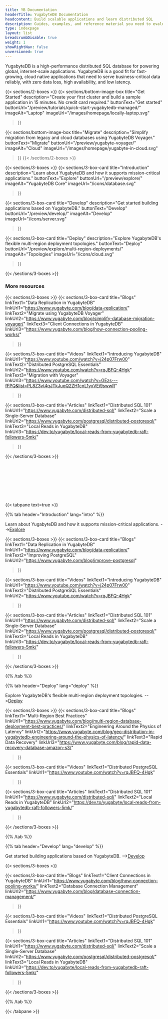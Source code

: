 ```yaml
---
title: YB Documentation
headerTitle: YugabyteDB Documentation
headcontent: Build scalable applications and learn distributed SQL
description: Guides, examples, and reference material you need to evaluate YugabyteDB database, build scalable applications, and learn distributed SQL.
type: indexpage
layout: list
breadcrumbDisable: true
weight: 1
showRightNav: false
unversioned: true
---
```


YugabyteDB is a high-performance distributed SQL database for powering global, internet-scale applications. YugabyteDB is a good fit for fast-growing, cloud native applications that need to serve business-critical data reliably, with zero data loss, high availability, and low latency.
<!--Built using a combination of high-performance document store, per-shard distributed consensus replication, and multi-shard ACID transactions, YugabyteDB serves both scale-out RDBMS and internet-scale OLTP workloads with low query latency, extreme resilience against failures, and global data distribution. As a cloud-native database, it can be deployed across public and private clouds as well as in Kubernetes environments.
-->

{{< sections/2-boxes >}}
  {{< sections/bottom-image-box
    title="Get Started"
    description="Create your first cluster and build a sample application in 15 minutes. No credit card required."
    buttonText="Get started"
    buttonUrl="/preview/tutorials/quick-start-yugabytedb-managed/"
    imageAlt="Laptop" imageUrl="/images/homepage/locally-laptop.svg"
  >}}

  {{< sections/bottom-image-box
    title="Migrate"
    description="Simplify migration from legacy and cloud databases using YugabyteDB Voyager."
    buttonText="Migrate"
    buttonUrl="/preview/yugabyte-voyager/"
    imageAlt="Cloud" imageUrl="/images/homepage/yugabyte-in-cloud.svg"
  >}}
{{< /sections/2-boxes >}}


{{< sections/3-boxes >}}
  {{< sections/3-box-card
    title="Introduction"
    description="Learn about YugabyteDB and how it supports mission-critical applications."
    buttonText="Explore"
    buttonUrl="/preview/explore/"
    imageAlt="YugabyteDB Core"
    imageUrl="/icons/database.svg"
  >}}

  {{< sections/3-box-card
    title="Develop"
    description="Get started building applications based on YugabyteDB."
    buttonText="Develop"
    buttonUrl="/preview/develop/"
    imageAlt="Develop"
    imageUrl="/icons/server.svg"
  >}}

  {{< sections/3-box-card
    title="Deploy"
    description="Explore YugabyteDB's flexible multi-region deployment topologies."
    buttonText="Deploy"
    buttonUrl="/preview/explore/multi-region-deployments/"
    imageAlt="Topologies"
    imageUrl="/icons/cloud.svg"
  >}}

{{< /sections/3-boxes >}}

### More resources

{{< sections/3-boxes >}}
  {{< sections/3-box-card
    title="Blogs"
    linkText1="Data Replication in YugabyteDB"
    linkUrl1="https://www.yugabyte.com/blog/data-replication/"
    linkText2="Migrate using YugabyteDB Voyager"
    linkUrl2="https://www.yugabyte.com/blog/simplify-database-migration-voyager/"
    linkText3="Client Connections in YugabyteDB"
    linkUrl3="https://www.yugabyte.com/blog/how-connection-pooling-works/"
  >}}

  {{< sections/3-box-card
    title="Videos"
    linkText1="Introducing YugabyteDB"
    linkUrl1="https://www.youtube.com/watch?v=j24p07Frw00"
    linkText2="Distributed PostgreSQL Essentials"
    linkUrl2="https://www.youtube.com/watch?v=rqJBFQ-4Hgk"
    linkText3="Migration with Voyager"
    linkUrl3="https://www.youtube.com/watch?v=GEzs---fFPQ&list=PL8Z3vt4qJTkJuqQ2ZH1cnL1yxVEi9swwR"
  >}}

  {{< sections/3-box-card
    title="Articles"
    linkText1="Distributed SQL 101"
    linkUrl1="https://www.yugabyte.com/distributed-sql/"
    linkText2="Scale a Single-Server Database"
    linkUrl2="https://www.yugabyte.com/postgresql/distributed-postgresql/"
    linkText3="Local Reads in YugabyteDB"
    linkUrl3="https://dev.to/yugabyte/local-reads-from-yugabytedb-raft-followers-5mk/"
  >}}

{{< /sections/3-boxes >}}

<!--
{{< sections/3-boxes >}}
  {{< sections/3-box-card
    title="Introduction to YugabyteDB"
    description="Learn about YugabyteDB and how it supports mission-critical applications."
    linkText1="Resiliency - Survive failures, with zero-downtime upgrades and patching"
    linkUrl1="/preview/explore/fault-tolerance/"
    linkText2="Scalability - Scale in and out with no downtime"
    linkUrl2="/preview/explore/linear-scalability/"
    linkText3="Compatibility - YugabyteDB reuses PostgreSQL's query layer for maximum compatibility"
    linkUrl3="/preview/explore/ysql-language-features/"
  >}}

  {{< sections/3-box-card
    title="Deploy"
    description="Use replication and data geo-partitioning to achieve low latency, resilience, and compliance."
    linkText1="Synchronous replication - Keep serving requests in the event of a failure"
    linkUrl1="/preview/explore/multi-region-deployments/synchronous-replication-ysql/"
    linkText2="Asynchronous xCluster - Replicate between two regions for disaster recovery"
    linkUrl2="/preview/explore/going-beyond-sql/asynchronous-replication-ysql/"
    linkText3="Geo-partitioning - Pin data to regions for compliance and lower latencies"
    linkUrl3="/preview/explore/multi-region-deployments/row-level-geo-partitioning/"
  >}}

  {{< sections/3-box-card
    title="Develop"
    description="Get started building applications based on YugabyteDB."
    linkText1="Hello World - Use your favorite language to build an application that connects to a YugabyteDB cluster."
    linkUrl1="/preview/tutorials/build-apps/"
    linkText2="Drivers and ORMs - Connect applications using familiar third-party drivers and ORMs"
    linkUrl2="/preview/drivers-orms/"
    linkText3="Tutorials - Step-by-step guides for building scalable and fault tolerant applications"
    linkUrl3="/preview/tutorials/"
  >}}

  {{< sections/3-box-card
    title="Migrate"
    description="Simplify migration from legacy and cloud databases using YugabyteDB Voyager."
    buttonText="Documentation"
    buttonUrl="/preview/yugabyte-voyager/"
  >}}

{{< /sections/3-boxes >}}
-->
&nbsp;

&nbsp;

&nbsp;

&nbsp;

{{< tabpane text=true >}}

  {{% tab header="Introduction" lang="intro" %}}

Learn about YugabyteDB and how it supports mission-critical applications.  -->[Explore](/preview/explore/)

{{< sections/3-boxes >}}
  {{< sections/3-box-card
    title="Blogs"
    linkText1="Data Replication in YugabyteDB"
    linkUrl1="https://www.yugabyte.com/blog/data-replication/"
    linkText2="Improving PostgreSQL"
    linkUrl2="https://www.yugabyte.com/blog/improve-postgresql"
  >}}

  {{< sections/3-box-card
    title="Videos"
    linkText1="Introducing YugabyteDB"
    linkUrl1="https://www.youtube.com/watch?v=j24p07Frw00"
    linkText2="Distributed PostgreSQL Essentials"
    linkUrl2="https://www.youtube.com/watch?v=rqJBFQ-4Hgk"
  >}}

  {{< sections/3-box-card
    title="Articles"
    linkText1="Distributed SQL 101"
    linkUrl1="https://www.yugabyte.com/distributed-sql/"
    linkText2="Scale a Single-Server Database"
    linkUrl2="https://www.yugabyte.com/postgresql/distributed-postgresql/"
    linkText3="Local Reads in YugabyteDB"
    linkUrl3="https://dev.to/yugabyte/local-reads-from-yugabytedb-raft-followers-5mk/"
  >}}

{{< /sections/3-boxes >}}

  {{% /tab %}}

  {{% tab header="Deploy" lang="deploy" %}}

Explore YugabyteDB's flexible multi-region deployment topologies.  -->[Deploy](/preview/explore/multi-region-deployments/)

{{< sections/3-boxes >}}
  {{< sections/3-box-card
    title="Blogs"
    linkText1="Multi-Region Best Practices"
    linkUrl1="https://www.yugabyte.com/blog/multi-region-database-deployment-best-practices/"
    linkText2="Engineering Around the Physics of Latency"
    linkUrl2="https://www.yugabyte.com/blog/geo-distribution-in-yugabytedb-engineering-around-the-physics-of-latency/"
    linkText3="Rapid Data Recovery"
    linkUrl3="https://www.yugabyte.com/blog/rapid-data-recovery-database-amazon-s3/"
  >}}

  {{< sections/3-box-card
    title="Videos"
    linkText1="Distributed PostgreSQL Essentials"
    linkUrl1="https://www.youtube.com/watch?v=rqJBFQ-4Hgk"
  >}}

  {{< sections/3-box-card
    title="Articles"
    linkText1="Distributed SQL 101"
    linkUrl1="https://www.yugabyte.com/distributed-sql/"
    linkText2="Local Reads in YugabyteDB"
    linkUrl2="https://dev.to/yugabyte/local-reads-from-yugabytedb-raft-followers-5mk/"
  >}}

{{< /sections/3-boxes >}}

  {{% /tab %}}

  {{% tab header="Develop" lang="develop" %}}

Get started building applications based on YugabyteDB. -->[Develop](/preview/develop/)

{{< sections/3-boxes >}}

  {{< sections/3-box-card
    title="Blogs"
    linkText1="Client Connections in YugabyteDB"
    linkUrl1="https://www.yugabyte.com/blog/how-connection-pooling-works/"
    linkText2="Database Connection Management"
    linkUrl2="https://www.yugabyte.com/blog/database-connection-management/"
  >}}

  {{< sections/3-box-card
    title="Videos"
    linkText1="Distributed PostgreSQL Essentials"
    linkUrl1="https://www.youtube.com/watch?v=rqJBFQ-4Hgk"
  >}}

  {{< sections/3-box-card
    title="Articles"
    linkText1="Distributed SQL 101"
    linkUrl1="https://www.yugabyte.com/distributed-sql/"
    linkText2="Scale a Single-Server Database"
    linkUrl2="https://www.yugabyte.com/postgresql/distributed-postgresql/"
    linkText3="Local Reads in YugabyteDB"
    linkUrl3="https://dev.to/yugabyte/local-reads-from-yugabytedb-raft-followers-5mk/"
  >}}

{{< /sections/3-boxes >}}

  {{% /tab %}}

{{< /tabpane >}}

<!--
### Deployment options

{{< sections/3-boxes >}}
  {{< sections/3-box-card
    title="Synchronous replication"
    description="Use your favorite programming language to build an application that connects to a YugabyteDB cluster."
    buttonText="Build a Hello world application"
    buttonUrl="/preview/tutorials/build-apps/"
  >}}

  {{< sections/3-box-card
    title="Asynchronous xCluster"
    description="Replicate between two regions for disaster recovery."
    buttonText="Drivers and ORMs"
    buttonUrl="/preview/explore/going-beyond-sql/asynchronous-replication-ysql/"
  >}}

  {{< sections/3-box-card
    title="Geo-partitioned"
    description="Pin data to different geographic locations based on policy."
    buttonText="Global Apps"
    buttonUrl="/preview/explore/multi-region-deployments/row-level-geo-partitioning/"
  >}}
{{< /sections/3-boxes >}}



### For developers

{{< sections/3-boxes >}}
  {{< sections/3-box-card
    title="Build a Hello world application"
    description="Use your favorite programming language to build an application that connects to a YugabyteDB cluster."
    buttonText="Build a Hello world application"
    buttonUrl="/preview/tutorials/build-apps/"
  >}}

  {{< sections/3-box-card
    title="Connect using drivers and ORMs"
    description="Connect applications using familiar third-party divers and ORMs and YugabyteDB Smart Drivers."
    buttonText="Drivers and ORMs"
    buttonUrl="/preview/drivers-orms/"
  >}}

  {{< sections/3-box-card
    title="Build global applications"
    description="Learn how to design globally distributed applications using simple patterns."
    buttonText="Global Apps"
    buttonUrl="/preview/develop/build-global-apps/"
  >}}
{{< /sections/3-boxes >}}


### Operations

{{< sections/3-boxes >}}
  {{< sections/3-box-card
    title="Deploy YugabyteDB"
    description="Deploy YugabyteDB to the public cloud, a private data center, or Kubernetes."
    buttonText="Deploy YugabyteDB"
    buttonUrl="/preview/deploy/"
  >}}

  {{< sections/3-box-card
    title="Manage your deployment"
    description="Back up, change cluster configuration, and upgrade deployments."
    buttonText="Manage your deployment"
    buttonUrl="/preview/manage/"
  >}}

  {{< sections/3-box-card
    title="Migrate"
    description="Use YugabyteDB Voyager to manage end-to-end database migration."
    buttonText="Migrate"
    buttonUrl="/preview/yugabyte-voyager/"
  >}}
{{< /sections/3-boxes >}}

## Learn through examples

{{< sections/3-boxes-top-image >}}
  {{< sections/3-box-card
    title="Build a Hello world application"
    description="Use your favorite programming language to build an application that connects to a YugabyteDB cluster."
    buttonText="Get started"
    buttonUrl="/preview/develop/build-apps/"
    imageAlt="Build a Hello world application"
    imageUrl="/images/homepage/build-hello-world-application.svg"
  >}}

  {{< sections/3-box-card
    title="Run a real world demo app"
    description="Run a distributed full-stack e-commerce application built on YugabyteDB, Node.js Express, and React."
    buttonText="Get started"
    buttonUrl="/preview/develop/realworld-apps/ecommerce-app/"
    imageAlt="Run a real world demo app"
    imageUrl="/images/homepage/run-real-world-demo-app.svg"
  >}}

  {{< sections/3-box-card
    title="Explore Distributed SQL capabilities"
    description="Test YugabyteDB's compatibility with standard PostgreSQL features, such as data types, queries, expressions, and more."
    buttonText="Get started"
    buttonUrl="/preview/explore/"
    imageAlt="Explore Distributed SQL capabilities"
    imageUrl="/images/homepage/explore-distributed-sql-capabilities.svg"
  >}}
{{< /sections/3-boxes-top-image >}}


### New to YugabyteDB?

{{< sections/3-boxes >}}
  {{< sections/3-box-card
    title="Key benefits"
    description="What is YugabyteDB, and why it should power your cloud-native applications."
    buttonText="Key benefits"
    buttonUrl="/preview/features/"
  >}}

  {{< sections/3-box-card
    title="Quick start"
    description="Create your first cluster, explore distributed SQL, and build a sample application in 15 minutes."
    buttonText="Get Started"
    buttonUrl="/preview/quick-start-yugabytedb-managed/"
  >}}

  {{< sections/3-box-card
    title="Explore YugabyteDB"
    description="Test YugabyteDB's features through examples, including API compatibility, availability, scalability, and more."
    buttonText="Explore"
    buttonUrl="/preview/explore/"
  >}}
{{< /sections/3-boxes >}}


### Products

{{< sections/3-boxes >}}
  {{< sections/3-box-card
    title="YugabyteDB"
    description="The open source cloud-native distributed SQL database."
    buttonText="Explore YugabyteDB"
    buttonUrl="/preview/"
    imageAlt="YugabyteDB Core"
    imageUrl="/icons/database.svg"
  >}}

  {{< sections/3-box-card
    title="YugabyteDB Anywhere"
    description="Deploy YugabyteDB across any cloud and manage deployments via automation."
    buttonText="Documentation"
    buttonUrl="/preview/yugabyte-platform/"
    imageAlt="YugabyteDB Anywhere"
    imageUrl="/icons/server.svg"
  >}}

  {{< sections/3-box-card
    title="YugabyteDB Managed"
    description="Create and connect to a scalable, resilient, PostgreSQL-compatible database in minutes."
    buttonText="Documentation"
    buttonUrl="/preview/yugabyte-cloud/"
    imageAlt="YugabyteDB Managed"
    imageUrl="/icons/cloud.svg"
  >}}

  {{< sections/3-box-card
    title="YugabyteDB Voyager"
    description="Simplify migration from legacy and cloud databases to YugabyteDB."
    buttonText="Documentation"
    buttonUrl="/preview/yugabyte-voyager/"
    imageAlt="YugabyteDB Managed"
    imageUrl="/images/migrate/migration-icon.svg"
  >}}
{{< /sections/3-boxes >}}

## Key concepts

{{< sections/3-boxes >}}
  {{< sections/3-box-card
    title="Understand availability"
    description="Find out how a YugabyteDB cluster continues to do reads and writes when a node fails."
    buttonText="Read real world availability usecases"
    buttonUrl="/preview/explore/fault-tolerance/macos/"
    imageAlt="Understand availability"
    imageUrl="/icons/availability.svg"
  >}}

  {{< sections/3-box-card
    title="Understand scalability"
    description="Scale a cluster and see how YugabyteDB dynamically distributes transactions."
    buttonText="Read real world scalability usecases"
    buttonUrl="/preview/explore/linear-scalability/"
    imageAlt="Understand scalability"
    imageUrl="/icons/scalability.svg"
  >}}

  {{< sections/3-box-card
    title="Understand geo-partitioning"
    description="See how moving data closer to users can reduce latency and improve performance."
    buttonText="Read real world Geo usecases"
    buttonUrl="/preview/explore/multi-region-deployments/row-level-geo-partitioning/"
    imageAlt="Understand Geo"
    imageUrl="/icons/geo.svg"
  >}}
{{< /sections/3-boxes >}}

### More resources

{{< sections/3-boxes >}}
  {{< sections/3-box-card
    title="Yugabyte University"
    description="Learn YugabyteDB via self-paced courses, virtual training, and builder workshops."
    linkText1="YugabyteDB architecture"
    linkUrl1="/preview/architecture/"
    linkText2="Benchmark YugabyteDB"
    linkUrl2="/preview/benchmark/"
  >}}

  {{< sections/3-box-card
    title="Get Under the Hood"
    linkText1="YugabyteDB architecture"
    linkUrl1="/preview/architecture/"
    linkText2="Benchmark YugabyteDB"
    linkUrl2="/preview/benchmark/"
  >}}

  {{< sections/3-box-card
    title="More Links"
    linkText1="Download"
    linkUrl1="https://download.yugabyte.com"
    linkText3="YugabyteDB Blog"
    linkUrl3="https://www.yugabyte.com/blog/"
  >}}

  {{< sections/3-box-card
    title="Distributed SQL APIs"
    linkText1="YSQL"
    linkUrl1="/preview/api/ysql/"
    linkText2="YCQL"
    linkUrl2="/preview/api/ycql/"
  >}}
{{< /sections/3-boxes >}}

## Introduction to YugabyteDB

##### Video: [Introducing YugabyteDB: The Distributed SQL Database for Mission-Critical Applications](https://www.youtube.com/watch?v=j24p07Frw00)

Learn about YugabyteDB and how it supports mission-critical applications.

##### Article: [How to Scale a Single-Server Database: A Guide to Distributed PostgreSQL](https://www.yugabyte.com/postgresql/distributed-postgresql/)

Why you need Distributed PostgreSQL to truly scale.

##### Blog: [Data Replication in YugabyteDB](https://www.yugabyte.com/blog/data-replication/)

Learn the different data replication options available with YugabyteDB.

##### Documentation: [YugabyteDB architecture](preview/architecture/)

Learn about the internals of query, transactions, sharding, replication, and storage layers.

##### Blog: [Improving PostgreSQL: How to Overcome the Tough Challenges with YugabyteDB](https://www.yugabyte.com/blog/improve-postgresql/)

Problem areas in PostgreSQL and how to resolve them in YugabyteDB.

## Migrate from RDBMS

##### Playlist: [Database Migration using YugabyteDB Voyager](https://www.youtube.com/playlist?list=PL8Z3vt4qJTkJuqQ2ZH1cnL1yxVEi9swwR)

Learn how you can migrate databases to YugabyteDB quickly and securely.

##### Blog: [Simplify Database Migration with YugabyteDB Voyager](https://www.yugabyte.com/blog/simplify-database-migration-voyager/)

Use YugabyteDB Voyager to migrate from legacy and single-cloud databases.

##### Documentation: [YugabyteDB Voyager](preview/yugabyte-voyager/)

Simplify migration from legacy and cloud databases to YugabyteDB.

## Deployment options

##### Blog: [Multi-Region Best Practices](https://www.yugabyte.com/blog/multi-region-database-deployment-best-practices/)

Techniques to reduce latencies and improve performance in a multi-region deployment.

##### Blog: [Engineering Around the Physics of Latency](https://www.yugabyte.com/blog/geo-distribution-in-yugabytedb-engineering-around-the-physics-of-latency/)

Learn about the geo-distributed deployment topologies offered by YugabyteDB.

##### Article: [Local Reads in Geo-Distributed YugabyteDB](https://dev.to/franckpachot/series/18625)

Perform local reads in geo-distributed YugabyteDB databases.

##### Blog: [Rapid Data Recovery](https://www.yugabyte.com/blog/rapid-data-recovery-database-amazon-s3/)

Learn how YugabyteDB performs swift data recovery.

##### Documentation: [Resiliency, high availability, and fault tolerance](preview/explore/fault-tolerance/)

Learn how YugabyteDB survives and recovers from outages.

##### Documentation: [Horizontal scalability](preview/explore/linear-scalability/)

Handle larger workloads by adding nodes to your cluster.

## Develop resilient applications

##### Documentation: [Hello world](preview/tutorials/build-apps/)

Use your favorite programming language to build a Hello world application.

##### Video: [Distributed PostgreSQL Essentials for Developers: Hands-on Course](https://www.youtube.com/watch?v=rqJBFQ-4Hgk)

Learn the essentials of building scalable and fault-tolerant applications.

##### Documentation: [Build global applications](preview/develop/build-global-apps/)

Learn how to design globally distributed applications using patterns.

##### Documentation: [Best practices](preview/develop/best-practices-ysql/)

Tips and tricks to build applications for high performance and availability.

##### Documentation: [Drivers and ORMs](preview/drivers-orms/)

Connect applications with your database.

##### Blog: [Database Connection Management: Exploring Pools and Performance](https://www.yugabyte.com/blog/database-connection-management/)

Database connection management with YugabyteDB.

##### Blog: [Understanding Client Connections in YugabyteDB YSQL](https://www.yugabyte.com/blog/how-connection-pooling-works/)

Understand client connections in YugabyteDB, and how connection pooling helps.
-->
